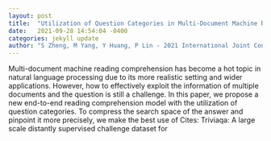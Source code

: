 ```yaml
---
layout: post
title:  "Utilization of Question Categories in Multi-Document Machine Reading Comprehension"
date:   2021-09-28 14:54:04 -0400
categories: jekyll update
author: "S Zheng, M Yang, Y Huang, P Lin - 2021 International Joint Conference on Neural , 2021"
---
```

Multi-document machine reading comprehension has become a hot topic in natural language processing due to its more realistic setting and wider applications. However, how to effectively exploit the information of multiple documents and the question is still a challenge. In this paper, we propose a new end-to-end reading comprehension model with the utilization of question categories. To compress the search space of the answer and pinpoint it more precisely, we make the best use of Cites: Triviaqa: A large scale distantly supervised challenge dataset for